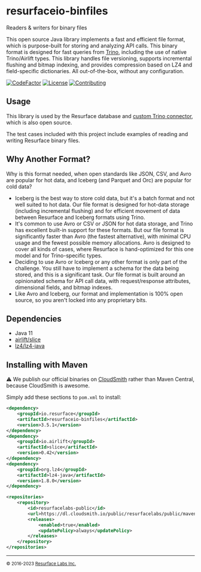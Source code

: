 # resurfaceio-binfiles
Readers &amp; writers for binary files

This open source Java library implements a fast and efficient file format, which is purpose-built for storing and analyzing API
calls. This binary format is designed for fast queries from [Trino](https://trino.io), including the use of
native Trino/Airlift types. This library handles file versioning, supports incremental flushing and bitmap indexing, and
provides compression based on LZ4 and field-specific dictionaries. All out-of-the-box, without any configuration.

[![CodeFactor](https://www.codefactor.io/repository/github/resurfaceio/binfiles/badge)](https://www.codefactor.io/repository/github/resurfaceio/binfiles)
[![License](https://img.shields.io/github/license/resurfaceio/binfiles)](https://github.com/resurfaceio/binfiles/blob/v3.5.x/LICENSE)
[![Contributing](https://img.shields.io/badge/contributions-welcome-green.svg)](https://github.com/resurfaceio/binfiles/blob/v3.5.x/CONTRIBUTING.md)

## Usage

This library is used by the Resurface database and [custom Trino connector](https://github.com/resurfaceio/trino-connector),
which is also open source.

The test cases included with this project include examples of reading and writing Resurface binary files.

## Why Another Format?

Why is this format needed, when open standards like JSON, CSV, and Avro are popular for hot data, and Iceberg
(and Parquet and Orc) are popular for cold data?

* Iceberg is the best way to store cold data, but it's a batch format and not well suited to hot data. Our file format is
  designed for hot-data storage (including incremental flushing) and for efficient movement of data between Resurface and
  Iceberg formats using Trino.
* It's common to use Avro or CSV or JSON for hot data storage, and Trino has excellent built-in support for these formats.
  But our file format is significantly faster than Avro (the fastest alternative), with minimal CPU usage and the fewest possible
  memory allocations. Avro is designed to cover all kinds of cases, where Resurface is hand-optimized for this one model and for
  Trino-specific types.
* Deciding to use Avro or Iceberg or any other format is only part of the challenge. You still have to implement a schema
  for the data being stored, and this is a significant task. Our file format is built around an opinionated schema
  for API call data, with request/response attributes, dimensional fields, and bitmap indexes.
* Like Avro and Iceberg, our format and implementation is 100% open source, so you aren't locked into any proprietary bits.

## Dependencies

* Java 11
* [airlift/slice](https://github.com/airlift/slice)
* [lz4/lz4-java](https://github.com/lz4/lz4-java)

## Installing with Maven

⚠️ We publish our official binaries on [CloudSmith](https://cloudsmith.com) rather than Maven Central,
because CloudSmith is awesome.

Simply add these sections to `pom.xml` to install:

```xml
<dependency>
    <groupId>io.resurface</groupId>
    <artifactId>resurfaceio-binfiles</artifactId>
    <version>3.5.1</version>
</dependency>
<dependency>
    <groupId>io.airlift</groupId>
    <artifactId>slice</artifactId>
    <version>0.42</version>
</dependency>
<dependency>
    <groupId>org.lz4</groupId>
    <artifactId>lz4-java</artifactId>
    <version>1.8.0</version>
</dependency>
```

```xml
<repositories>
    <repository>
        <id>resurfacelabs-public</id>
        <url>https://dl.cloudsmith.io/public/resurfacelabs/public/maven/</url>
        <releases>
            <enabled>true</enabled>
            <updatePolicy>always</updatePolicy>
        </releases>
    </repository>
</repositories>
```

---
<small>&copy; 2016-2023 <a href="https://resurface.io">Resurface Labs Inc.</a></small>

